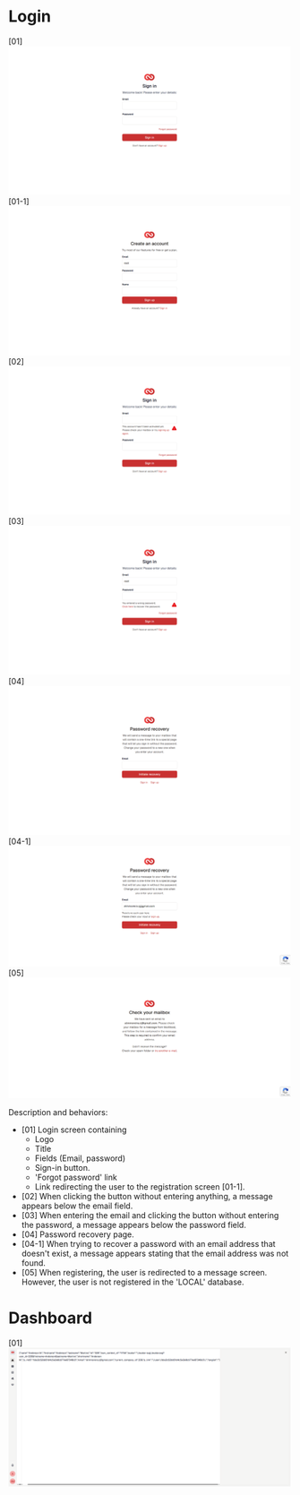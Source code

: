 # Login

[01]
<img src="./screenshots/login.png" alt="Login" />
[01-1]
<img src="./screenshots/register.png" alt="Register" />
[02]
<img src="./screenshots/login-message-error-email.png" alt="Login error email" />
[03]
<img src="./screenshots/login-message-error-password.png" alt="Login error password" />
[04]
<img src="./screenshots/recover-password.png" alt="Recover password failed" />
[04-1]
<img src="./screenshots/recover-password-failed.png" alt="Recover password failed" />
[05]
<img src="./screenshots/message-register.png" alt="Messagem Register" />

Description and behaviors:

- [01] Login screen containing
  - Logo
  - Title
  - Fields (Email, password)
  - Sign-in button.
  - 'Forgot password' link
  - Link redirecting the user to the registration screen [01-1].
- [02] When clicking the button without entering anything, a message appears below the email field.
- [03] When entering the email and clicking the button without entering the password, a message appears below the password field.
- [04] Password recovery page.
- [04-1] When trying to recover a password with an email address that doesn't exist, a message appears stating that the email address was not found.
- [05] When registering, the user is redirected to a message screen. However, the user is not registered in the 'LOCAL' database.

# Dashboard

[01]
<img src="./screenshots/dashboard.png" alt="Dashboard" />
